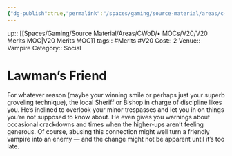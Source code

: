 ```yaml
---
{"dg-publish":true,"permalink":"/spaces/gaming/source-material/areas/c-wo-d/genre/vampire/v20/merits-and-flaws/lawman-s-friend/","dgHomeLink":true,"dgPassFrontmatter":true}
---
```


up:: [[Spaces/Gaming/Source Material/Areas/CWoD/• MOCs/V20/V20 Merits MOC|V20 Merits MOC]]
tags:: #Merits #V20 
Cost:: 2
Venue:: Vampire
Category:: Social
# Lawman’s Friend
For whatever reason (maybe your winning smile or
perhaps just your superb groveling technique), the local
Sheriff or Bishop in charge of discipline likes you.
He’s inclined to overlook your minor trespasses and let
you in on things you’re not supposed to know about.
He even gives you warnings about occasional crackdowns
and times when the higher-ups aren’t feeling
generous. Of course, abusing this connection might
well turn a friendly vampire into an enemy — and the
change might not be apparent until it’s too late.